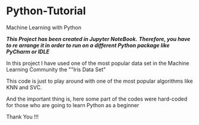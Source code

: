 # Python-Tutorial
Machine Learning with Python

***This Project has been created in Jupyter NoteBook.***
***Therefore, you have to re arrange it in order to run on a different Python package like PyCharm or IDLE***

In this project I have used one of the most popular data set in the Machine Learning Community the ""Iris Data Set"

This code is just to play around with one of the most popular algorithms like KNN and SVC.

And the important thing is, here some part of the codes were hard-coded for those who are going to learn Python as a beginner

Thank You !!!
